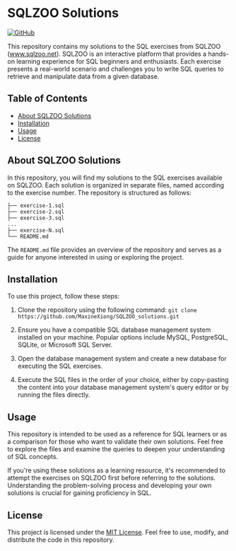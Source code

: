 # SQLZOO Solutions
[![GitHub][github_badge]][github_link]

This repository contains my solutions to the SQL exercises from SQLZOO (www.sqlzoo.net). SQLZOO is an interactive platform that provides a hands-on learning experience for SQL beginners and enthusiasts. Each exercise presents a real-world scenario and challenges you to write SQL queries to retrieve and manipulate data from a given database.

## Table of Contents

- [About SQLZOO Solutions](#about-sqlzoo-solutions)
- [Installation](#installation)
- [Usage](#usage)
- [License](#license)

## About SQLZOO Solutions

In this repository, you will find my solutions to the SQL exercises available on SQLZOO. Each solution is organized in separate files, named according to the exercise number. The repository is structured as follows:

```
├── exercise-1.sql
├── exercise-2.sql
├── exercise-3.sql
...
├── exercise-N.sql
└── README.md
```
The `README.md` file provides an overview of the repository and serves as a guide for anyone interested in using or exploring the project.

## Installation

To use this project, follow these steps:

1. Clone the repository using the following command:
```git clone https://github.com/MaxineXiong/SQLZOO_solutions.git```


2. Ensure you have a compatible SQL database management system installed on your machine. Popular options include MySQL, PostgreSQL, SQLite, or Microsoft SQL Server.

3. Open the database management system and create a new database for executing the SQL exercises.

4. Execute the SQL files in the order of your choice, either by copy-pasting the content into your database management system's query editor or by running the files directly.

## Usage

This repository is intended to be used as a reference for SQL learners or as a comparison for those who want to validate their own solutions. Feel free to explore the files and examine the queries to deepen your understanding of SQL concepts.

If you're using these solutions as a learning resource, it's recommended to attempt the exercises on SQLZOO first before referring to the solutions. Understanding the problem-solving process and developing your own solutions is crucial for gaining proficiency in SQL.

## License

This project is licensed under the [MIT License](LICENSE). Feel free to use, modify, and distribute the code in this repository.

[github_badge]: https://badgen.net/badge/icon/GitHub?icon=github&color=black&label
[github_link]: https://github.com/okld/streamlit-ace
